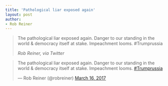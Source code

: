 ```yaml
---
title: 'Pathological liar exposed again'
layout: post
author:
- Rob Reiner
---
```


> The pathological liar exposed again. Danger to our standing in the world &amp; democracy itself at stake. Impeachment looms. #Trumprussia
>
> <cite>Rob Reiner, via Twitter</cite>

<blockquote class="twitter-tweet"><p lang="en" dir="ltr">The pathological liar exposed again. Danger to our standing in the world &amp; democracy itself at stake. Impeachment looms. <a href="https://twitter.com/hashtag/Trumprussia?src=hash&amp;ref_src=twsrc%5Etfw">#Trumprussia</a></p>&mdash; Rob Reiner (@robreiner) <a href="https://twitter.com/robreiner/status/842451622164807680?ref_src=twsrc%5Etfw">March 16, 2017</a></blockquote> <script async src="https://platform.twitter.com/widgets.js" charset="utf-8"></script>

